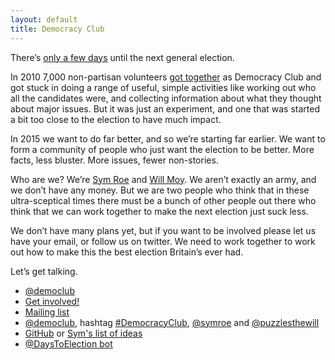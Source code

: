 ```yaml
---
layout: default
title: Democracy Club
---
```


There’s [only a few days](https://twitter.com/DaysToElection) until the next general election.

In 2010 7,000 non-partisan volunteers [got together](http://news.bbc.co.uk/1/hi/uk_politics/election_2010/8651258.stm) as Democracy Club and got stuck in doing a range of useful, simple activities like working out who all the candidates were, and collecting information about what they thought about major issues. But it was just an experiment, and one that was started a bit too close to the election to have much impact. 

In 2015 we want to do far better, and so we’re starting far earlier.  We want to form a community of people who just want the election to be better. More facts, less bluster. More issues, fewer non-stories.

Who are we? We’re [Sym Roe](https://twitter.com/symroe) and [Will Moy](https://twitter.com/puzzlesthewill). We aren’t exactly an army, and we don’t have any money. But we are two people who think that in these ultra-sceptical times there must be a bunch of other people out there who think that we can work together to make the next election just suck less.

We don’t have many plans yet, but if you want to be involved please let us have your email, or follow us on twitter. We need to work together to work out how to make this the best election Britain’s ever had.

Let’s get talking.

* [@democlub](https://twitter.com/democlub)
* [Get involved!](get_involved)
* [Mailing list](https://groups.google.com/forum/#!forum/democracy-club)
* [@democlub](https://twitter.com/democlub), hashtag [#DemocracyClub](https://twitter.com/search?q=%23democracyclub), [@symroe](https://twitter.com/symroe) and [@puzzlesthewill](https://twitter.com/puzzlesthewill)
* [GitHub](https://github.com/DemocracyClub/) or [Sym's list of ideas](https://github.com/symroe/Election/blob/master/IDEAS.mkd)
* [@DaysToElection bot](https://twitter.com/DaysToElection)
